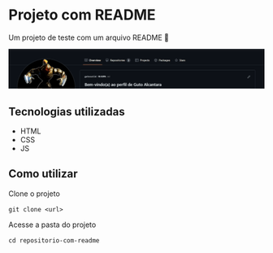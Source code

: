 # Projeto com README
Um projeto de teste com um arquivo README 🚀

[<img src="./tela.gif" alt="gif da tela inicial do projeto README">](http://google.com)

## Tecnologias utilizadas
- HTML
- CSS
- JS

## Como utilizar

Clone o projeto
```
git clone <url>
```

Acesse a pasta do projeto
```
cd repositorio-com-readme
```